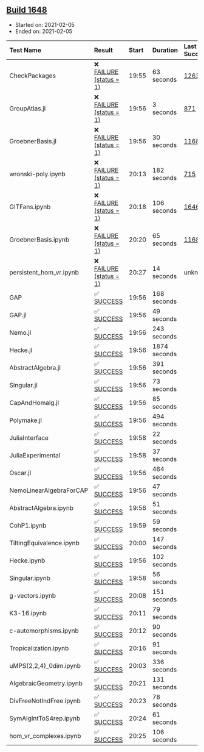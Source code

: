 ## [Build 1648](https://oscarci.mathematik.uni-kl.de/job/oscar-stable/1648/)

* Started on: 2021-02-05
* Ended on: 2021-02-05

| Test Name    | Result | Start | Duration | Last Success | First Failure |
|:-------------|:-------|:------|:---------|:-------------|:--------------|
| CheckPackages | ❌ [FAILURE (status = 1)](https://oscarci.mathematik.uni-kl.de/job/oscar-stable/1648/artifact/logs/build-1648/CheckPackages.log) | 19:55 | 63 seconds | [1263](https://oscarci.mathematik.uni-kl.de/job/oscar-stable/1263/) | [1264](https://oscarci.mathematik.uni-kl.de/job/oscar-stable/1264/) |
| GroupAtlas.jl | ❌ [FAILURE (status = 1)](https://oscarci.mathematik.uni-kl.de/job/oscar-stable/1648/artifact/logs/build-1648/GroupAtlas.jl.log) | 19:56 | 3 seconds | [871](https://oscarci.mathematik.uni-kl.de/job/oscar-stable/871/) | [872](https://oscarci.mathematik.uni-kl.de/job/oscar-stable/872/) |
| GroebnerBasis.jl | ❌ [FAILURE (status = 1)](https://oscarci.mathematik.uni-kl.de/job/oscar-stable/1648/artifact/logs/build-1648/GroebnerBasis.jl.log) | 19:56 | 30 seconds | [1168](https://oscarci.mathematik.uni-kl.de/job/oscar-stable/1168/) | [1169](https://oscarci.mathematik.uni-kl.de/job/oscar-stable/1169/) |
| wronski-poly.ipynb | ❌ [FAILURE (status = 1)](https://oscarci.mathematik.uni-kl.de/job/oscar-stable/1648/artifact/logs/build-1648/wronski-poly.ipynb.log) | 20:13 | 182 seconds | [715](https://oscarci.mathematik.uni-kl.de/job/oscar-stable/715/) | [716](https://oscarci.mathematik.uni-kl.de/job/oscar-stable/716/) |
| GITFans.ipynb | ❌ [FAILURE (status = 1)](https://oscarci.mathematik.uni-kl.de/job/oscar-stable/1648/artifact/logs/build-1648/GITFans.ipynb.log) | 20:18 | 106 seconds | [1646](https://oscarci.mathematik.uni-kl.de/job/oscar-stable/1646/) | [1647](https://oscarci.mathematik.uni-kl.de/job/oscar-stable/1647/) |
| GroebnerBasis.ipynb | ❌ [FAILURE (status = 1)](https://oscarci.mathematik.uni-kl.de/job/oscar-stable/1648/artifact/logs/build-1648/GroebnerBasis.ipynb.log) | 20:20 | 65 seconds | [1168](https://oscarci.mathematik.uni-kl.de/job/oscar-stable/1168/) | [1169](https://oscarci.mathematik.uni-kl.de/job/oscar-stable/1169/) |
| persistent_hom_vr.ipynb | ❌ [FAILURE (status = 1)](https://oscarci.mathematik.uni-kl.de/job/oscar-stable/1648/artifact/logs/build-1648/persistent_hom_vr.ipynb.log) | 20:27 | 14 seconds | unknown | unknown |
| GAP | ✅ [SUCCESS](https://oscarci.mathematik.uni-kl.de/job/oscar-stable/1648/artifact/logs/build-1648/GAP.log) | 19:56 | 168 seconds |  |  |
| GAP.jl | ✅ [SUCCESS](https://oscarci.mathematik.uni-kl.de/job/oscar-stable/1648/artifact/logs/build-1648/GAP.jl.log) | 19:56 | 49 seconds |  |  |
| Nemo.jl | ✅ [SUCCESS](https://oscarci.mathematik.uni-kl.de/job/oscar-stable/1648/artifact/logs/build-1648/Nemo.jl.log) | 19:56 | 243 seconds |  |  |
| Hecke.jl | ✅ [SUCCESS](https://oscarci.mathematik.uni-kl.de/job/oscar-stable/1648/artifact/logs/build-1648/Hecke.jl.log) | 19:56 | 1874 seconds |  |  |
| AbstractAlgebra.jl | ✅ [SUCCESS](https://oscarci.mathematik.uni-kl.de/job/oscar-stable/1648/artifact/logs/build-1648/AbstractAlgebra.jl.log) | 19:56 | 391 seconds |  |  |
| Singular.jl | ✅ [SUCCESS](https://oscarci.mathematik.uni-kl.de/job/oscar-stable/1648/artifact/logs/build-1648/Singular.jl.log) | 19:56 | 73 seconds |  |  |
| CapAndHomalg.jl | ✅ [SUCCESS](https://oscarci.mathematik.uni-kl.de/job/oscar-stable/1648/artifact/logs/build-1648/CapAndHomalg.jl.log) | 19:56 | 85 seconds |  |  |
| Polymake.jl | ✅ [SUCCESS](https://oscarci.mathematik.uni-kl.de/job/oscar-stable/1648/artifact/logs/build-1648/Polymake.jl.log) | 19:56 | 494 seconds |  |  |
| JuliaInterface | ✅ [SUCCESS](https://oscarci.mathematik.uni-kl.de/job/oscar-stable/1648/artifact/logs/build-1648/JuliaInterface.log) | 19:58 | 22 seconds |  |  |
| JuliaExperimental | ✅ [SUCCESS](https://oscarci.mathematik.uni-kl.de/job/oscar-stable/1648/artifact/logs/build-1648/JuliaExperimental.log) | 19:58 | 37 seconds |  |  |
| Oscar.jl | ✅ [SUCCESS](https://oscarci.mathematik.uni-kl.de/job/oscar-stable/1648/artifact/logs/build-1648/Oscar.jl.log) | 19:56 | 464 seconds |  |  |
| NemoLinearAlgebraForCAP | ✅ [SUCCESS](https://oscarci.mathematik.uni-kl.de/job/oscar-stable/1648/artifact/logs/build-1648/NemoLinearAlgebraForCAP.log) | 19:56 | 47 seconds |  |  |
| AbstractAlgebra.ipynb | ✅ [SUCCESS](https://oscarci.mathematik.uni-kl.de/job/oscar-stable/1648/artifact/logs/build-1648/AbstractAlgebra.ipynb.log) | 19:56 | 51 seconds |  |  |
| CohP1.ipynb | ✅ [SUCCESS](https://oscarci.mathematik.uni-kl.de/job/oscar-stable/1648/artifact/logs/build-1648/CohP1.ipynb.log) | 19:59 | 59 seconds |  |  |
| TiltingEquivalence.ipynb | ✅ [SUCCESS](https://oscarci.mathematik.uni-kl.de/job/oscar-stable/1648/artifact/logs/build-1648/TiltingEquivalence.ipynb.log) | 20:00 | 147 seconds |  |  |
| Hecke.ipynb | ✅ [SUCCESS](https://oscarci.mathematik.uni-kl.de/job/oscar-stable/1648/artifact/logs/build-1648/Hecke.ipynb.log) | 19:56 | 102 seconds |  |  |
| Singular.ipynb | ✅ [SUCCESS](https://oscarci.mathematik.uni-kl.de/job/oscar-stable/1648/artifact/logs/build-1648/Singular.ipynb.log) | 19:58 | 56 seconds |  |  |
| g-vectors.ipynb | ✅ [SUCCESS](https://oscarci.mathematik.uni-kl.de/job/oscar-stable/1648/artifact/logs/build-1648/g-vectors.ipynb.log) | 20:08 | 151 seconds |  |  |
| K3-16.ipynb | ✅ [SUCCESS](https://oscarci.mathematik.uni-kl.de/job/oscar-stable/1648/artifact/logs/build-1648/K3-16.ipynb.log) | 20:11 | 79 seconds |  |  |
| c-automorphisms.ipynb | ✅ [SUCCESS](https://oscarci.mathematik.uni-kl.de/job/oscar-stable/1648/artifact/logs/build-1648/c-automorphisms.ipynb.log) | 20:12 | 90 seconds |  |  |
| Tropicalization.ipynb | ✅ [SUCCESS](https://oscarci.mathematik.uni-kl.de/job/oscar-stable/1648/artifact/logs/build-1648/Tropicalization.ipynb.log) | 20:16 | 91 seconds |  |  |
| uMPS(2,2,4)_0dim.ipynb | ✅ [SUCCESS](https://oscarci.mathematik.uni-kl.de/job/oscar-stable/1648/artifact/logs/build-1648/uMPS-2-2-4-_0dim.ipynb.log) | 20:03 | 336 seconds |  |  |
| AlgebraicGeometry.ipynb | ✅ [SUCCESS](https://oscarci.mathematik.uni-kl.de/job/oscar-stable/1648/artifact/logs/build-1648/AlgebraicGeometry.ipynb.log) | 20:21 | 131 seconds |  |  |
| DivFreeNotIndFree.ipynb | ✅ [SUCCESS](https://oscarci.mathematik.uni-kl.de/job/oscar-stable/1648/artifact/logs/build-1648/DivFreeNotIndFree.ipynb.log) | 20:23 | 78 seconds |  |  |
| SymAlgIntToS4rep.ipynb | ✅ [SUCCESS](https://oscarci.mathematik.uni-kl.de/job/oscar-stable/1648/artifact/logs/build-1648/SymAlgIntToS4rep.ipynb.log) | 20:24 | 61 seconds |  |  |
| hom_vr_complexes.ipynb | ✅ [SUCCESS](https://oscarci.mathematik.uni-kl.de/job/oscar-stable/1648/artifact/logs/build-1648/hom_vr_complexes.ipynb.log) | 20:25 | 106 seconds |  |  |
